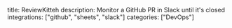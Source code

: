 title: ReviewKitteh
description: Monitor a GitHub PR in Slack until it's closed
integrations: ["github", "sheets", "slack"]
categories: ["DevOps"]

